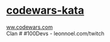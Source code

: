 <h1><u>codewars-kata</u></h1>
<a href="www.codewars.com">ww.codewars.com</a><br>
Clan
# #100Devs - leonnoel.com/twitch
